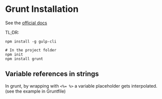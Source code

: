 # Grunt Installation

See the [official docs](https://gruntjs.com/getting-started)

TL;DR:

```
npm install -g gulp-cli

# In the project folder
npm init
npm install grunt
```

## Variable references in strings

In grunt, by wrapping with `<%= %>` a variable placeholder gets interpolated. 
(see the example in Gruntfile)